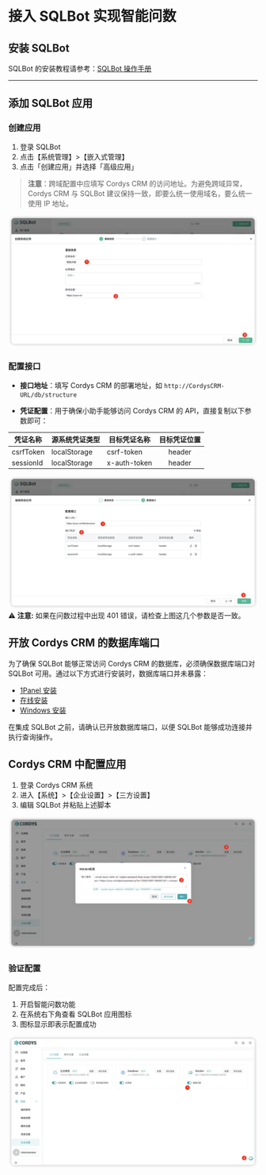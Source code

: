 # 接入 SQLBot 实现智能问数

## 安装 SQLBot

SQLBot 的安装教程请参考：[SQLBot 操作手册](https://dataease.cn/sqlbot/)

---

## 添加 SQLBot 应用

### 创建应用

1. 登录 SQLBot
2. 点击【系统管理】>【嵌入式管理】
3. 点击「创建应用」并选择「高级应用」

> **注意**：跨域配置中应填写 Cordys CRM 的访问地址。为避免跨域异常，Cordys CRM 与 SQLBot 建议保持一致，即要么统一使用域名，要么统一使用 IP 地址。

![创建 SQLBot 应用](../img/user_manual/sqlbot-create-app.png)

### 配置接口

- **接口地址**：填写 Cordys CRM 的部署地址，如 `http://CordysCRM-URL/db/structure` 

- **凭证配置**：用于确保小助手能够访问 Cordys CRM 的 API，直接复制以下参数即可：

| 凭证名称 | 源系统凭证类型 | 目标凭证名称 | 目标凭证位置 |
|---------|---------------|-------------|:-----------:|
| csrfToken | localStorage | csrf-token | header |
| sessionId | localStorage | x-auth-token | header |

![凭证配置](../img/user_manual/sqlbot-credentials.png)
:warning: **注意:** 如果在问数过程中出现 401 错误，请检查上图这几个参数是否一致。


## 开放 Cordys CRM 的数据库端口

为了确保 SQLBot 能够正常访问 Cordys CRM 的数据库，必须确保数据库端口对 SQLBot 可用。通过以下方式进行安装时，数据库端口并未暴露：

- [1Panel 安装](../installation/1panel_installtion.md)
- [在线安装](../installation/offline_installtion.md)
- [Windows 安装](../installation/win.md)

在集成 SQLBot 之前，请确认已开放数据库端口，以便 SQLBot 能够成功连接并执行查询操作。 

## Cordys CRM 中配置应用

1. 登录 Cordys CRM 系统
2. 进入【系统】>【企业设置】>【三方设置】
3. 编辑 SQLBot 并粘贴上述脚本

![Cordys CRM 配置](../img/user_manual/cordys-sqlbot-config.png)

### 验证配置

配置完成后：

1. 开启智能问数功能
2. 在系统右下角查看 SQLBot 应用图标
3. 图标显示即表示配置成功

![SQLBot 配置成功](../img/user_manual/sqlbot-success.png)